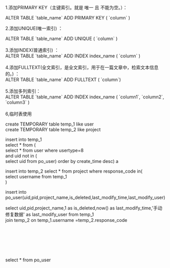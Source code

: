 <p>1.添加PRIMARY KEY（主键索引。就是 唯一 且 不能为空。）：</p>
<p>ALTER TABLE `table_name` ADD PRIMARY KEY ( `column` )&nbsp;</p>
<p>2.添加UNIQUE(唯一索引)&nbsp;：</p>
<div>ALTER TABLE `table_name` ADD UNIQUE (&nbsp;`column`&nbsp;)&nbsp;</div>
<div>&nbsp;</div>
<div>3.添加INDEX(普通索引) ：</div>
<div>ALTER TABLE `table_name` ADD INDEX index_name ( `column` )</div>
<div>&nbsp;</div>
<div>4.添加FULLTEXT(全文索引，是全文索引，用于在一篇文章中，检索文本信息的。) ：</div>
<div>ALTER TABLE `table_name` ADD FULLTEXT ( `column`)&nbsp;</div>
<div>&nbsp;</div>
<div>5.添加多列索引：</div>
<div>ALTER TABLE `table_name` ADD INDEX index_name ( `column1`, `column2`, `column3` )</div>
<div>&nbsp;</div>
<div>6,临时表使用</div>
<div>
<p>create TEMPORARY table temp_1 like user<br />create TEMPORARY table temp_2 like project</p>
<p>insert into temp_1<br /> select * from (<br />select * from user where usertype=8<br />and uid not in (<br />select uid from po_user) order by create_time desc) a</p>
<p>insert into temp_2 select * from project where response_code in(<br />select username from temp_1<br />)</p>
<p>insert into po_user(uid,pid,project_name,is_deleted,last_modify_time,last_modify_user) </p>
<p>select uid,pid,project_name,1 as is_deleted,now() as last_modify_time,'手动修复数据' as last_modify_user from temp_1<br />join temp_2 on temp_1.username =temp_2.response_code</p>
<p>&nbsp;</p>
<p>&nbsp;</p>
<p>&nbsp;</p>
<p>select * from po_user</p>
<p>&nbsp;</p>
&nbsp;</div>